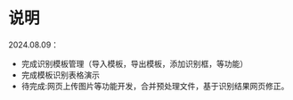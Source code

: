 # 说明

2024.08.09： 
- 完成识别模板管理（导入模板，导出模板，添加识别框，等功能）
- 完成模板识别表格演示
- 待完成:网页上传图片等功能开发，合并预处理文件，基于识别结果网页修正。 
